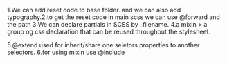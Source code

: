 <!-- 1. To decleare a veriable in sass we use $ , We use variable so that yoou can use that specific style anywhere -->
1.We can add reset code to base folder. and we can also add typography.2.to get the reset code in main scss we can use @forward and the path
3.We can declare partials in SCSS by _filename.
4.a mixin > a group og css declaration that can be reused throughout the stylesheet.

5.@extend used for inherit/share one seletors properties to another selectors.
6.for using mixin use @include 
